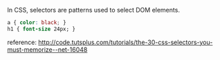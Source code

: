 In CSS, selectors are patterns used to select DOM elements.

```css
a { color: black; }
h1 { font-size 24px; }
```

reference: http://code.tutsplus.com/tutorials/the-30-css-selectors-you-must-memorize--net-16048
